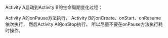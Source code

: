 Activity A启动到Activity B的生命周期变化过程：

Activity A的onPause方法执行， Activity B的onCreate、onStart、onResume依次执行， 然后Activity A的onStop执行。  所以尽量不要在onPause方法执行耗时操作。
